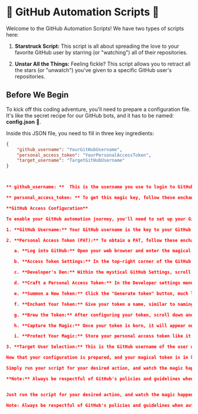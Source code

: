 # 🚀 GitHub Automation Scripts 🤖

Welcome to the GitHub Automation Scripts! We have two types of scripts here:

1. **Starstruck Script:** This script is all about spreading the love to your favorite GitHub user by starring (or "watching") all of their repositories.

2. **Unstar All the Things:** Feeling fickle? This script allows you to retract all the stars (or "unwatch") you've given to a specific GitHub user's repositories.

## Before We Begin

To kick off this coding adventure, you'll need to prepare a configuration file. It's like the secret recipe for our GitHub bots, and it has to be named: **config.json** 🤫.

Inside this JSON file, you need to fill in three key ingredients:

```json
{
    "github_username": "YourGitHubUsername",
    "personal_access_token": "YourPersonalAccessToken",
    "target_username": "TargetGitHubUsername"
}



** github_username: **  This is the username you use to login to GitHub.

** personal_access_token: ** To get this magic key, follow these enchanting steps:

**GitHub Access Configuration**

To enable your GitHub automation journey, you'll need to set up your GitHub access configuration. Here's how to create a Personal Access Token (PAT) and select your target user.

1. **GitHub Username:** Your GitHub username is the key to your GitHub realm. If you don't have one, create an account on the [GitHub website](https://github.com).

2. **Personal Access Token (PAT):** To obtain a PAT, follow these enchanted steps:

   a. **Log into GitHub:** Open your web browser and enter the magical GitHub realm. If you're not already logged in, use your GitHub wand to access your account.

   b. **Access Token Settings:** In the top-right corner of the GitHub realm, find your avatar. It's your gateway to GitHub's backstage. Click it and choose "Settings" from the drop-down menu.

   c. **Developer's Den:** Within the mystical GitHub Settings, scroll down and find "Developer settings." This is where GitHub wizards concoct their potions.

   d. **Craft a Personal Access Token:** In the Developer settings menu, locate "Personal access tokens."

   e. **Summon a New Token:** Click the "Generate token" button, much like creating a new spell.

   f. **Enchant Your Token:** Give your token a name, similar to naming your magical pet. Then, choose the scopes (permissions) for your token. Each scope is like a different spell in your spellbook. Select the ones you need for your GitHub wizardry.

   g. **Brew the Token:** After configuring your token, scroll down and click the "Generate token" button. You've just brewed a potion (in this case, a token).

   h. **Capture the Magic:** Once your token is born, it will appear on the screen. Here's the secret: GitHub will only show it to you once! So, copy the token and keep it safe in your GitHub spellbook (or your secret token vault).

   i. **Protect Your Magic:** Store your personal access token like it's the One Ring—it's powerful and should be kept hidden. Do not share it publicly or in your scripts. If you ever need to revoke or regenerate a token, you can do so in the "Personal access tokens" settings on GitHub.

3. **Target User Selection:** This is the GitHub username of the user whose repositories you want to interact with. Choose wisely, and always respect the GitHub community!

Now that your configuration is prepared, and your magical token is in hand, you're ready to embark on your GitHub automation journey.

Simply run your script for your desired action, and watch the magic happen! ✨

**Note:** Always be respectful of GitHub's policies and guidelines when automating actions on the platform. Happy scripting!


Just run the script for your desired action, and watch the magic happen! ✨

Note: Always be respectful of GitHub's policies and guidelines when automating actions on the platform. Happy scripting!

